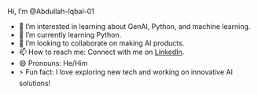 Hi, I’m @Abdullah-Iqbal-01
- 👀 I’m interested in learning about GenAI, Python, and machine learning.
- 🌱 I’m currently learning Python.
- 💞️ I’m looking to collaborate on making AI products.
- 📫 How to reach me: Connect with me on [LinkedIn](https://www.linkedin.com/in/abdull-hassan/).
- 😄 Pronouns: He/Him
- ⚡ Fun fact: I love exploring new tech and working on innovative AI solutions!

<!---
Abdullah-Iqbal-01/Abdullah-Iqbal-01 is a ✨ special ✨ repository because its `README.md` (this file) appears on your GitHub profile.
You can click the Preview link to take a look at your changes.
--->
